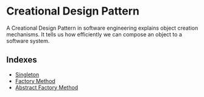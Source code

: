 # Creational Design Pattern

A Creational Design Pattern in software engineering explains object creation mechanisms. It tells us how efficiently we can compose an object to a software system.

## Indexes

  * [Singleton](#)
  * [Factory Method](#)
  * [Abstract Factory Method](#)
